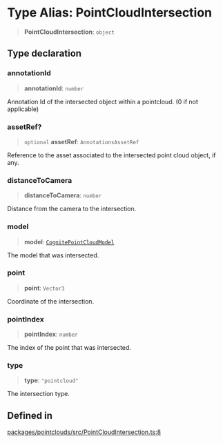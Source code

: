 # Type Alias: PointCloudIntersection

> **PointCloudIntersection**: `object`

## Type declaration

### annotationId

> **annotationId**: `number`

Annotation Id of the intersected object within a pointcloud. (0 if not applicable)

### assetRef?

> `optional` **assetRef**: `AnnotationsAssetRef`

Reference to the asset associated to the intersected point cloud object, if any.

### distanceToCamera

> **distanceToCamera**: `number`

Distance from the camera to the intersection.

### model

> **model**: [`CognitePointCloudModel`](../classes/CognitePointCloudModel.md)

The model that was intersected.

### point

> **point**: `Vector3`

Coordinate of the intersection.

### pointIndex

> **pointIndex**: `number`

The index of the point that was intersected.

### type

> **type**: `"pointcloud"`

The intersection type.

## Defined in

[packages/pointclouds/src/PointCloudIntersection.ts:8](https://github.com/cognitedata/reveal/blob/3aaed3491dba3f4ba9ecd87f495d35383cc73a1d/viewer/packages/pointclouds/src/PointCloudIntersection.ts#L8)
